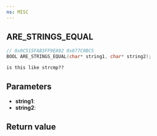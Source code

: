 ```yaml
---
ns: MISC
---
```

## ARE_STRINGS_EQUAL

```c
// 0x0C515FAB3FF9EA92 0x877C0BC5
BOOL ARE_STRINGS_EQUAL(char* string1, char* string2);
```

```
is this like strcmp??  
```

## Parameters
* **string1**: 
* **string2**: 

## Return value

